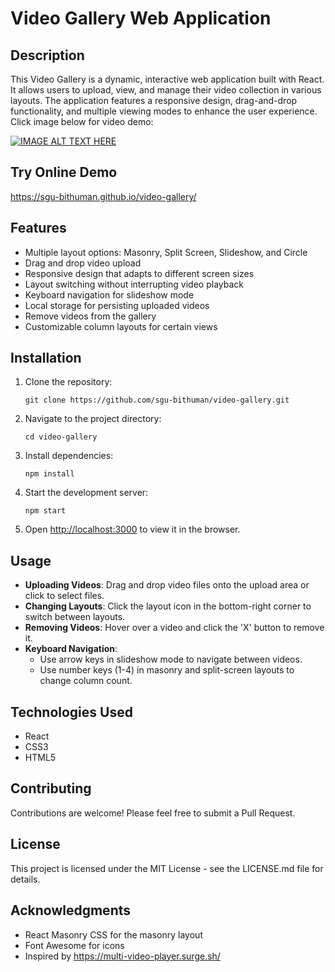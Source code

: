 # Video Gallery Web Application

## Description

This Video Gallery is a dynamic, interactive web application built with React. It allows users to upload, view, and manage their video collection in various layouts. The application features a responsive design, drag-and-drop functionality, and multiple viewing modes to enhance the user experience. Click image below for video demo:

[![IMAGE ALT TEXT HERE](https://img.youtube.com/vi/D2UGrOuRSZo/0.jpg)](https://www.youtube.com/watch?v=D2UGrOuRSZo)

## Try Online Demo
https://sgu-bithuman.github.io/video-gallery/

## Features

- Multiple layout options: Masonry, Split Screen, Slideshow, and Circle
- Drag and drop video upload
- Responsive design that adapts to different screen sizes
- Layout switching without interrupting video playback
- Keyboard navigation for slideshow mode
- Local storage for persisting uploaded videos
- Remove videos from the gallery
- Customizable column layouts for certain views

## Installation

1. Clone the repository:
   ```
   git clone https://github.com/sgu-bithuman/video-gallery.git
   ```

2. Navigate to the project directory:
   ```
   cd video-gallery
   ```

3. Install dependencies:
   ```
   npm install
   ```

4. Start the development server:
   ```
   npm start
   ```

5. Open [http://localhost:3000](http://localhost:3000) to view it in the browser.

## Usage

- **Uploading Videos**: Drag and drop video files onto the upload area or click to select files.
- **Changing Layouts**: Click the layout icon in the bottom-right corner to switch between layouts.
- **Removing Videos**: Hover over a video and click the 'X' button to remove it.
- **Keyboard Navigation**: 
  - Use arrow keys in slideshow mode to navigate between videos.
  - Use number keys (1-4) in masonry and split-screen layouts to change column count.

## Technologies Used

- React
- CSS3
- HTML5

## Contributing

Contributions are welcome! Please feel free to submit a Pull Request.

## License

This project is licensed under the MIT License - see the LICENSE.md file for details.

## Acknowledgments

- React Masonry CSS for the masonry layout
- Font Awesome for icons
- Inspired by https://multi-video-player.surge.sh/
